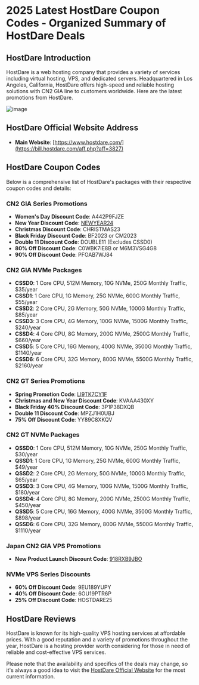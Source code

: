 # 2025 Latest HostDare Coupon Codes - Organized Summary of HostDare Deals

## HostDare Introduction
HostDare is a web hosting company that provides a variety of services including virtual hosting, VPS, and dedicated servers. Headquartered in Los Angeles, California, HostDare offers high-speed and reliable hosting solutions with CN2 GIA line to customers worldwide. Here are the latest promotions from HostDare.

![image](https://github.com/reseedzvizor/HostDare/assets/167612396/cea1f0a0-9838-4ce1-87e3-9ac37fa0aa13)

## HostDare Official Website Address
- **Main Website**: [https://www.hostdare.com/](https://bill.hostdare.com/aff.php?aff=3827)

## HostDare Coupon Codes
Below is a comprehensive list of HostDare's packages with their respective coupon codes and details:

### CN2 GIA Series Promotions
- **Women's Day Discount Code**: A442P9FJZE
- **New Year Discount Code**: [NEWYEAR24](https://bill.hostdare.com/aff.php?aff=3827)
- **Christmas Discount Code**: CHRISTMAS23
- **Black Friday Discount Code**: BF2023 or CM2023
- **Double 11 Discount Code**: DOUBLE11 (Excludes CSSD0)
- **80% Off Discount Code**: C0WBK7IE8B or M6M3VSG4G8
- **90% Off Discount Code**: PFOAB7WJ84

### CN2 GIA NVMe Packages
- **CSSD0**: 1 Core CPU, 512M Memory, 10G NVMe, 250G Monthly Traffic, $35/year
- **CSSD1**: 1 Core CPU, 1G Memory, 25G NVMe, 600G Monthly Traffic, $55/year
- **CSSD2**: 2 Core CPU, 2G Memory, 50G NVMe, 1000G Monthly Traffic, $85/year
- **CSSD3**: 3 Core CPU, 4G Memory, 100G NVMe, 1500G Monthly Traffic, $240/year
- **CSSD4**: 4 Core CPU, 8G Memory, 200G NVMe, 2500G Monthly Traffic, $660/year
- **CSSD5**: 5 Core CPU, 16G Memory, 400G NVMe, 3500G Monthly Traffic, $1140/year
- **CSSD6**: 6 Core CPU, 32G Memory, 800G NVMe, 5500G Monthly Traffic, $2160/year

### CN2 GT Series Promotions
- **Spring Promotion Code**: [LI9TK7CY1F](https://bill.hostdare.com/aff.php?aff=3827)
- **Christmas and New Year Discount Code**: KVAAA430XY
- **Black Friday 40% Discount Code**: 3P1P38DXQB
- **Double 11 Discount Code**: MPZJ1H0UBJ
- **75% Off Discount Code**: YY89C8XKQV

### CN2 GT NVMe Packages
- **QSSD0**: 1 Core CPU, 512M Memory, 10G NVMe, 250G Monthly Traffic, $30/year
- **QSSD1**: 1 Core CPU, 1G Memory, 25G NVMe, 600G Monthly Traffic, $49/year
- **QSSD2**: 2 Core CPU, 2G Memory, 50G NVMe, 1000G Monthly Traffic, $65/year
- **QSSD3**: 3 Core CPU, 4G Memory, 100G NVMe, 1500G Monthly Traffic, $180/year
- **QSSD4**: 4 Core CPU, 8G Memory, 200G NVMe, 2500G Monthly Traffic, $450/year
- **QSSD5**: 5 Core CPU, 16G Memory, 400G NVMe, 3500G Monthly Traffic, $898/year
- **QSSD6**: 6 Core CPU, 32G Memory, 800G NVMe, 5500G Monthly Traffic, $1110/year

### Japan CN2 GIA VPS Promotions
- **New Product Launch Discount Code**: [918RXB9JBO](https://bill.hostdare.com/aff.php?aff=3827)

### NVMe VPS Series Discounts
- **60% Off Discount Code**: 9EU189YUPY
- **40% Off Discount Code**: 6OU19PTR6P
- **25% Off Discount Code**: HOSTDARE25

## HostDare Reviews
HostDare is known for its high-quality VPS hosting services at affordable prices. With a good reputation and a variety of promotions throughout the year, HostDare is a hosting provider worth considering for those in need of reliable and cost-effective VPS services.

Please note that the availability and specifics of the deals may change, so it's always a good idea to visit the [HostDare Official Website](https://bill.hostdare.com/aff.php?aff=3827) for the most current information.
